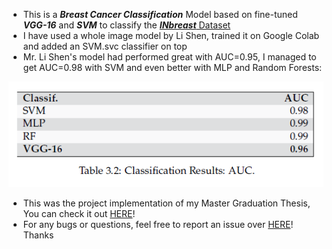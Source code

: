 - This is a **_Breast Cancer Classification_** Model based on fine-tuned **_VGG-16_** and _**SVM**_ to classify the [**_INbreast_** Dataset](https://drive.google.com/file/d/19n-p9p9C0eCQA1ybm6wkMo-bbeccT_62/view?usp=sharing)
- I have used a whole image model by Li Shen, trained it on Google Colab and added an SVM.svc classifier on top
- Mr. Li Shen's model had performed great with AUC=0.95, I managed to get AUC=0.98 with SVM and even better with MLP and Random Forests:

![AUC-results](assets/images/AUC-results.PNG)

- This was the project implementation of my Master Graduation Thesis, You can check it out [HERE](https://www.researchgate.net/publication/361441022_Medical_Images_Classification_Based_on_Deep_Features_Extraction_Exploiting_Transfer_Learning)!
- For any bugs or questions, feel free to report an issue over [HERE](https://github.com/iamaminebriki/Breast-Cancer-Classification-with-VGG16-and-SVM/issues)! Thanks
